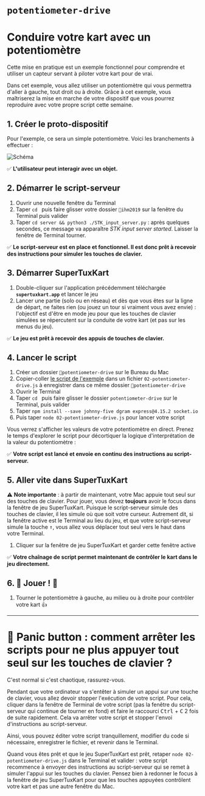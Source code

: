 # `potentiometer-drive`
# Conduire votre kart avec un potentiomètre 

Cette mise en pratique est un exemple fonctionnel pour comprendre et utiliser un capteur servant à piloter votre kart pour de vrai.

Dans cet exemple, vous allez utiliser un potentiomètre qui vous permettra d'aller à gauche, tout droit ou à droite. Grâce à cet exemple, vous maîtriserez la mise en marche de votre dispositif que vous pourrez reproduire avec votre propre script cette semaine.

## 1. Créer le proto-dispositif

Pour l'exemple, ce sera un simple potentiomètre. Voici les branchements à effectuer :

![Schéma](02-schema.png)

✅ **L'utilisateur peut interagir avec un objet.**

## 2. Démarrer le script-serveur

1. Ouvrir une nouvelle fenêtre du Terminal
2. Taper `cd ` puis faire glisser votre dossier `📁ihm2019` sur la fenêtre du Terminal puis valider
3. Taper `cd server && python3 ./STK_input_server.py` : après quelques secondes, ce message va apparaître _STK input server started_. Laisser la fenêtre de Terminal tourner.

✅ **Le script-serveur est en place et fonctionnel. Il est donc prêt à recevoir des instructions pour simuler les touches de clavier.**

## 3. Démarrer SuperTuxKart

1. Double-cliquer sur l'application précédemment téléchargée **`supertuxkart.app`** et lancer le jeu
2. Lancer une partie (solo ou en réseau) et dès que vous êtes sur la ligne de départ, ne faites rien (ou jouez un tour si vraiment vous avez envie) : l'objectif est d'être en mode jeu pour que les touches de clavier simulées se répercutent sur la conduite de votre kart (et pas sur les menus du jeu).

✅ **Le jeu est prêt à recevoir des appuis de touches de clavier.**


## 4. Lancer le script

1. Créer un dossier `📁potentiometer-drive` sur le Bureau du Mac
2. Copier-coller [le script de l'exemple](02-potentiometer-drive.js) dans un fichier `02-potentiometer-drive.js` à enregistrer dans ce même dossier `📁potentiometer-drive`
3. Ouvrir le Terminal
4. Taper `cd ` puis faire glisser le dossier `potentiometer-drive` sur le Terminal, puis valider
5. Taper `npm install --save johnny-five dgram express@4.15.2 socket.io`
6. Puis taper `node 02-potentiometer-drive.js` pour lancer votre script

Vous verrez s'afficher les valeurs de votre potentiomètre en direct. Prenez le temps d'explorer le script pour décortiquer la logique d'interprétation de la valeur du potentiomètre :

✅ **Votre script est lancé et envoie en continu des instructions au script-serveur.**

## 5. Aller vite dans SuperTuxKart

⚠ **Note importante** : à partir de maintenant, votre Mac appuie tout seul sur des touches de clavier. Pour jouer, vous devez **toujours** avoir le focus dans la fenêtre de jeu SuperTuxKart. Puisque le script-serveur simule des touches de clavier, il les simule où que soit votre curseur. Autrement dit, si la fenêtre active est le Terminal au lieu du jeu, et que votre script-serveur simule la touche <kbd>↑</kbd>, vous allez vous déplacer tout seul vers le haut dans votre Terminal.

1. Cliquer sur la fenêtre de jeu SuperTuxKart et garder cette fenêtre active

✅ **Votre chaînage de script permet maintenant de contrôler le kart dans le jeu directement.**

## 6. 🏁 Jouer ! 🏁

1. Tourner le potentiomètre à gauche, au milieu ou à droite pour contrôler votre kart 👍

-----

# 🚨 Panic button : comment arrêter les scripts pour ne plus appuyer tout seul sur les touches de clavier ?

C'est normal si c'est chaotique, rassurez-vous.

Pendant que votre ordinateur va s'entêter à simuler un appui sur une touche de clavier, vous allez devoir stopper l'exécution de votre script. Pour cela, cliquer dans la fenêtre de Terminal de votre script (pas la fenêtre du script-serveur qui continue de tourner en fond) et faire le raccourci <kbd>Ctrl</kbd> + <kbd>C</kbd> 2 fois de suite rapidement. Cela va arrêter votre script et stopper l'envoi d'instructions au script-serveur.

Ainsi, vous pouvez éditer votre script tranquillement, modifier du code si nécessaire, enregistrer le fichier, et revenir dans le Terminal. 

Quand vous êtes prêt et que le jeu SuperTuxKart est prêt, retaper `node 02-potentiometer-drive.js` dans le Terminal et valider : votre script recommence à envoyer des instructions au script-serveur qui se remet à simuler l'appui sur les touches du clavier. Pensez bien à redonner le focus à la fenêtre de jeu SuperTuxKart pour que les touches appuyées contrôlent votre kart et pas une autre fenêtre du Mac.

